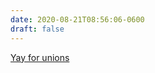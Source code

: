 ```yaml
---
date: 2020-08-21T08:56:06-0600
draft: false
---
```




[Yay for unions](https://www.startribune.com/seward-co-op-becomes-first-twin-cities-unionized-supermarket-to-raise-hourly-pay-to-15/572181002/)



